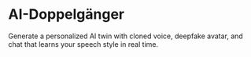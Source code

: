 # AI-Doppelgänger
 Generate a personalized AI twin with cloned voice, deepfake avatar, and  chat that learns your speech style in real time.
